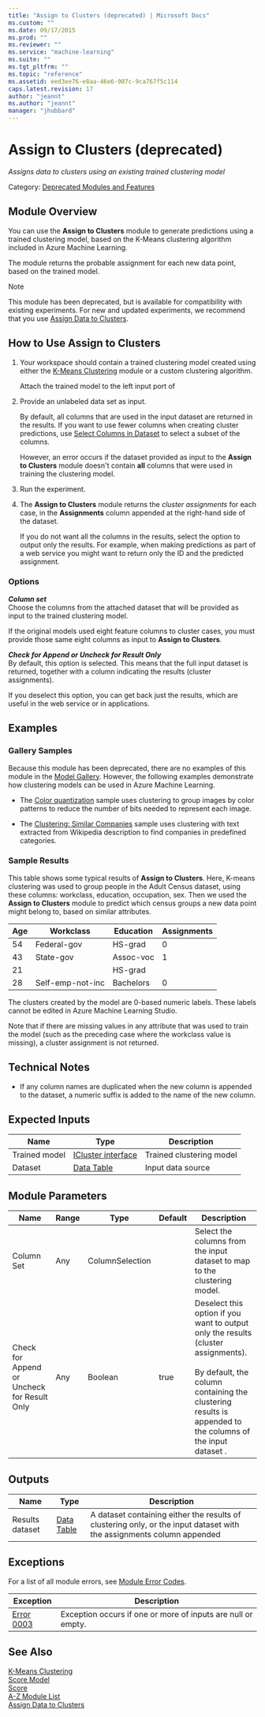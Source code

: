 ```yaml
---
title: "Assign to Clusters (deprecated) | Microsoft Docs"
ms.custom: ""
ms.date: 09/17/2015
ms.prod: ""
ms.reviewer: ""
ms.service: "machine-learning"
ms.suite: ""
ms.tgt_pltfrm: ""
ms.topic: "reference"
ms.assetid: eed3ee76-e8aa-46e6-907c-9ca767f5c114
caps.latest.revision: 17
author: "jeannt"
ms.author: "jeannt"
manager: "jhubbard"
---
```

# Assign to Clusters (deprecated)
*Assigns data to clusters using an existing trained clustering model*  
  
 Category: [Deprecated Modules and Features](deprecated-modules-and-features.md)  
  
##  <a name="Remarks"></a> Module Overview  
 You can use the **Assign to Clusters** module to generate predictions using a trained clustering model, based on the K-Means clustering algorithm included in Azure Machine Learning.  
  
 The module returns the probable assignment for each new data point, based on the trained model.  
  
> [!NOTE]
>  This module has been deprecated, but is available for compatibility with existing experiments. For new and updated experiments, we recommend that you use [Assign Data to Clusters](assign-data-to-clusters.md).  
  
## How to Use Assign to Clusters  
  
1.  Your workspace should contain a trained clustering model created using either the [K-Means Clustering](k-means-clustering.md) module or a custom clustering algorithm.  
  
     Attach the trained model to the left input port of  
  
2.  Provide an unlabeled data set as input.  
  
     By default, all columns that are used in the input dataset are returned in the results. If you want to use fewer columns when creating cluster predictions, use [Select Columns in Dataset](select-columns-in-dataset.md) to select a subset of the columns.  
  
     However, an error occurs if the dataset provided as input to the **Assign to Clusters** module doesn't contain **all** columns that were used in training the clustering model.  
  
3.  Run the experiment.  
  
4.  The **Assign to Clusters** module returns the *cluster assignments* for each case, in the **Assignments** column appended at the right-hand side of the dataset.  
  
     If you do not want all the columns in the results, select the option to output only the results. For example, when making predictions as part of a web service you might want to return only the ID and the predicted assignment.  
  
### Options  
 ***Column set***  
 Choose the columns from the attached dataset that will be provided as input to the trained clustering model.  
  
 If the original models used eight feature columns to cluster cases, you must provide those same eight columns as input to **Assign to Clusters**.  
  
 ***Check for Append or Uncheck for Result Only***  
 By default, this option is selected. This means that the full input dataset is returned, together with a column indicating the results (cluster assignments).  
  
 If you deselect this option, you can get back just the results, which are useful in the web service or in applications.  
  
## Examples  
  
### Gallery Samples  
 Because this module has been deprecated, there are no examples of this module in the [Model Gallery](https://gallery.cortanaintelligence.com/).  However, the following examples demonstrate how clustering models can be used in Azure Machine Learning.  
  
-   The [Color quantization](http://go.microsoft.com/fwlink/?LinkId=525272) sample uses clustering to group images by color patterns to reduce the number of bits needed to represent each image.  
  
-   The [Clustering: Similar Companies](http://go.microsoft.com/fwlink/?LinkId=525164) sample uses clustering with text extracted from Wikipedia description to find companies in predefined categories.  
  
### Sample Results  
 This table shows some typical results of **Assign to Clusters**. Here, K-means clustering was used to group people in the Adult Census dataset, using these columns: workclass, education, occupation, sex. Then we used the **Assign to Clusters** module to predict which census groups a new data point might belong to, based on similar attributes.  
  
|Age|Workclass|Education|Assignments|  
|---------|---------------|---------------|-----------------|  
|54|Federal-gov|HS-grad|0|  
|43|State-gov|Assoc-voc|1|  
|21||HS-grad||  
|28|Self-emp-not-inc|Bachelors|0|  
  
 The clusters created by the model are 0-based numeric labels. These labels cannot be edited in Azure Machine Learning Studio.  
  
 Note that if there are missing values in any attribute that was used to train the model (such as the preceding case where the workclass value is missing), a cluster assignment is not returned.
  
##  <a name="Notes"></a> Technical Notes  
  
-   If any column names are duplicated when the new column is appended to the dataset, a numeric suffix is added to the name of the new column.  
  
##  <a name="ExpectedInputs"></a> Expected Inputs  
  
|Name|Type|Description|  
|----------|----------|-----------------|  
|Trained model|[ICluster interface](icluster-interface.md)|Trained clustering model|  
|Dataset|[Data Table](data-table.md)|Input data source|  
  
##  <a name="parameters"></a> Module Parameters  
  
|Name|Range|Type|Default|Description|  
|----------|-----------|----------|-------------|-----------------|  
|Column Set|Any|ColumnSelection||Select the columns from the input dataset to map to the clustering model.|  
|Check for Append or Uncheck for Result Only|Any|Boolean|true|Deselect this option if you want to output only the results (cluster assignments).<br /><br /> By default, the column containing the clustering results is appended to the columns of the input dataset .|  
  
##  <a name="Outputs"></a> Outputs  
  
|Name|Type|Description|  
|----------|----------|-----------------|  
|Results dataset|[Data Table](data-table.md)|A dataset containing either the results of clustering only, or the input dataset with the assignments column appended|  
  
##  <a name="exceptions"></a> Exceptions  
 For a list of all module errors, see [Module Error Codes](machine-learning-module-error-codes.md).  
  
|Exception|Description|  
|---------------|-----------------|  
|[Error 0003](errors/error-0003.md)|Exception occurs if one or more of inputs are null or empty.|  
  
## See Also  
 [K-Means Clustering](k-means-clustering.md)   
 [Score Model](score-model.md)   
 [Score](machine-learning-score.md)   
 [A-Z Module List](a-z-module-list.md)   
 [Assign Data to Clusters](assign-data-to-clusters.md)